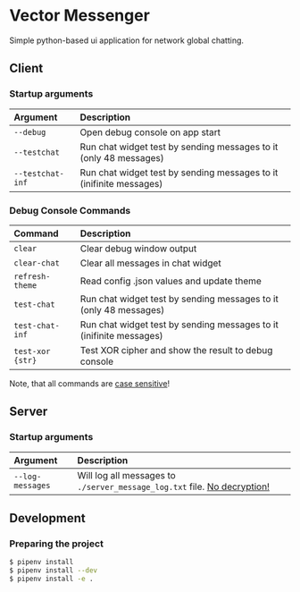# Vector Messenger
Simple python-based ui application for network global chatting.

## Client
### Startup arguments
| Argument         | Description                                                         |
| :--------------- | :------------------------------------------------------------------ |
| `--debug`        | Open debug console on app start                                     |
| `--testchat`     | Run chat widget test by sending messages to it (only 48 messages)   |
| `--testchat-inf` | Run chat widget test by sending messages to it (inifinite messages) |

### Debug Console Commands
| Command          | Description                                                         |
| :--------------- | :------------------------------------------------------------------ |
| `clear`          | Clear debug window output                                           |
| `clear-chat`     | Clear all messages in chat widget                                   |
| `refresh-theme`  | Read config .json values and update theme                           |
| `test-chat`      | Run chat widget test by sending messages to it (only 48 messages)   |
| `test-chat-inf`  | Run chat widget test by sending messages to it (inifinite messages) |
| `test-xor {str}` | Test XOR cipher and show the result to debug console                |

Note, that all commands are <ins>case sensitive</ins>!

## Server
### Startup arguments
| Argument         | Description                                                                         |
| :--------------- | :---------------------------------------------------------------------------------- |
| `--log-messages` | Will log all messages to `./server_message_log.txt` file. <ins>No decryption!</ins> |

## Development
### Preparing the project
```bash
$ pipenv install
$ pipenv install --dev
$ pipenv install -e .
```
